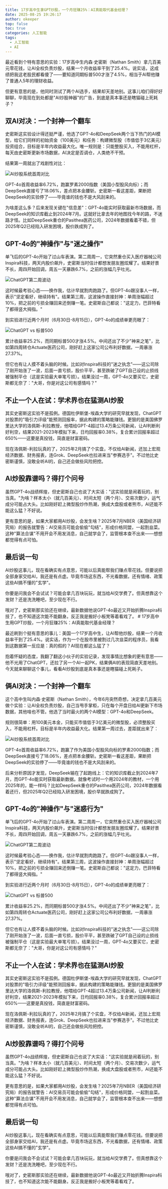 ```yaml
---
title: 17岁高中生拿GPT炒股，一个月狂赚25%：AI真能取代基金经理？
date: 2025-08-25 19:26:17
author: okeeper
top: false
toc: true
categories: 人工智能
tags:
  - 人工智能
  - AI
---
```


最近看到个特有意思的实验：17岁高中生内森·史密斯（Nathan Smith）拿几百美元零花钱，让AI全权负责炒股，结果一个月收益率干到了25.4%。说实话，这成绩把我这老股民都看傻了——要知道同期标普500才涨了4.5%，相当于AI帮他赚了普通人5年的理财收益。

但更有意思的是，他同时测试了两个AI选手，结果却天差地别。这事儿咱们得好好聊聊，毕竟现在到处都是"AI炒股神器"的广告，到底是真本事还是瞎猫碰上死耗子？


## 双AI对决：一个封神一个翻车

史密斯这实验设计得还挺严谨，他选了GPT-4o和DeepSeek两个当下热门的AI模型，给它们同样的初始资金（100美元）和任务：构建微型股（市值低于3亿美元）投资组合，目标是半年内收益最大化。唯一规则是：只能整股买入，不能用杠杆，每天由史密斯更新市场数据，AI决定是否调仓，人类绝不干预。

结果第一周就出了戏剧性对比：

![AI炒股系统首周对比](https://okeeper-blog-images.oss-cn-hangzhou.aliyuncs.com/blog-images/202509/d2419bee05c1616012460d79a18b7c28.png)

GPT-4o首周收益率6.72%，跑赢罗素2000指数（美国小型股风向标）；而DeepSeek直接亏了18.06%，差点把本金腰斩。史密斯一看这差距，果断把DeepSeek的实验停了——毕竟谁的钱也不是大风刮来的。

为啥差这么多？后来发现关键在"信息差"：GPT-4o能实时获取最新市场数据，而DeepSeek的知识库截止到2024年7月。这就好比拿去年的地图找今年的路，不迷路才怪。比如DeepSeek重仓的Pasithea医药公司，2024年数据看着不错，但2025年Q2已经陷入研发困境，股价跌成狗了。


## GPT-4o的"神操作"与"迷之操作"

单飞后的GPT-4o开始了过山车表演。第二周周一，它突然重仓买入医疗器械公司Inspira科技，两天内股价飙升，史密斯当时估计都想发朋友圈炫耀了。结果好景不长，周四开始回调，周五一天暴跌6.7%，之前的涨幅几乎吐光。

![ChatGPT第二周波动](https://okeeper-blog-images.oss-cn-hangzhou.aliyuncs.com/blog-images/202509/2f2ba0c9b3860f4f593755fe0c2a2cac.png)

这时候最考验心态——换作我，估计早就割肉跑路了。但GPT-4o跟没事人一样，表示"坚定看好，继续持有"。结果第三周，这波操作直接封神：单周涨幅超过10%，把之前的亏损全赚回来还倒赚一笔。史密斯自己都说："这定力，巴菲特看了都得竖大拇指。"

到实验进行近两个月时（6月30日-8月15日），GPT-4o的成绩单更亮眼了：

![ChatGPT vs 标普500](https://okeeper-blog-images.oss-cn-hangzhou.aliyuncs.com/blog-images/202509/21f79fc8a993676610daea6aadd47356.png)

累计收益率25.2%，而同期标普500才涨4.5%。中间还出了不少"神来之笔"，比如第四周转仓Actuate医药公司，刚好赶上这家公司公布利好数据，一周暴涨27.37%。

但它也有让人摸不着头脑的时候。比如对Inspira科技的"迷之执念"——这公司除了刚开始涨了一波，后面一直亏损，股价平平，甚至跌破了GPT自己设的止损线被强制平仓（这是实验最大单笔亏损）。结果没过一周，GPT-4o又要买它，史密斯都无奈了："大哥，你是对这公司有感情吗？"


## 不止一个人在试：学术界也在猛测AI炒股

其实史密斯这实验不是孤例。德国杜伊斯堡-埃森大学的研究早就发现，ChatGPT对股票的"吸引力评级"能预测回报率，据此构建的策略能赚钱。更狠的是美国佛罗里达大学的洛佩斯-利拉教授，他喂给GPT-4超过13.4万条公司新闻，让AI判断利好利空，结果2021-2023年模拟下来，日均回报率0.38%，复合累计回报率超过650%——这要是真投钱，简直是财富密码。

现在洛佩斯-利拉玩真的了，2025年2月搞了个实盘，不仅给AI新闻，还加上宏观经济数据、财务报表，连Grok、DeepSeek也拉进来当"参赛选手"。不过他比史密斯谨慎，没敢全听AI的，自己还会做些风险把控。


## AI炒股靠谱吗？得打个问号

虽然GPT-4o战绩辉煌，但史密斯自己也说了大实话："这实验就是闹着玩的，别当真。"为啥？样本太小（就几百美元）、时间太短（两个月）、交易次数少，运气成分可能占大头。比如刚好赶上微型股炒作热潮，换成大盘股或者熊市，AI还能不能这么猛？不好说。

更有意思的是，如果大家都用AI炒股，会发生啥？2025年7月NBER（美国经济研究局）的报告就警告：AI交易员可能会偷偷"勾结"，形成价格同盟，一起割韭菜。这种"算法合谋"不用开会不用发消息，自己就学会了，监管根本查不出来——想想都觉得有点可怕。


## 最后说一句

AI炒股这事儿，现在看确实有点意思，可能以后真能帮我们赚点零花钱。但要说把全部身家交给AI，我还是有点虚。毕竟市场这东西，不光看数据，还有情绪、政策这些AI搞不懂的"玄学"。

你要是问我会不会试试？可能会拿几百块玩玩，就当给AI交学费了。但真想靠这个发财？还是洗洗睡吧，至少现在不行。

哦对了，史密斯那实验还在继续，最新数据他说GPT-4o最近又开始折腾Inspira科技了，也不知道这次能不能翻身。反正我是搬好小板凳等着看戏了。
</think># 17岁高中生用GPT炒股，一个月狂赚25%：AI真能取代基金经理？

最近刷到个挺有意思的事儿：美国一个17岁高中生，让AI帮他炒股，结果一个月收益率干到了25.4%。说实话，作为一个在股市里被割过几次韭菜的程序员，我看到这数据第一反应是：真的假的？AI现在都这么猛了？

抱着怀疑的态度，我翻了翻这小伙子的实验记录，发现事情比想象的更有意思——他不光用了ChatGPT，还拉了另一个AI一起PK，结果俩AI的表现简直天差地别。今天就来聊聊这个事儿，看看AI炒股到底是真本事还是瞎猫碰上死耗子。


## 俩AI对决：一个封神一个翻车

这个高中生叫内森·史密斯（Nathan Smith），今年6月突然奇想，决定拿几百美元做个实验：让AI全权负责炒股，自己当甩手掌柜，只在每个开盘日给AI更新下市场数据，其他啥也不管。他选了当时最火的两个AI模型：GPT-4o和DeepSeek。

规则很简单：用100美元本金，只能买市值低于3亿美元的微型股，必须整股买入，不能用杠杆。目标是半年内收益最大化。结果第一周过去，差距就出来了：

![AI炒股系统首周对比](https://okeeper-blog-images.oss-cn-hangzhou.aliyuncs.com/blog-images/202509/d2419bee05c1616012460d79a18b7c28.png)

GPT-4o首周收益率6.72%，跑赢了作为美国小型股风向标的罗素2000指数；而DeepSeek直接亏了18.06%，差点把本金腰斩。史密斯一看这差距，果断把DeepSeek的实验停了——毕竟谁的钱也不是大风刮来的。

后来分析原因才发现，DeepSeek输在了起跑线上：它的知识库截止到2024年7月，而GPT-4o能实时获取最新数据。就像考试时一个用2024年的教材，一个用2025年的，能一样吗？比如DeepSeek重仓的Pasithea医药公司，2024年数据看着还行，但2025年Q2已经陷入研发困境，股价早就跌成狗了。


## GPT-4o的"神操作"与"迷惑行为"

单飞后的GPT-4o开始了过山车表演。第二周周一，它突然重仓买入医疗器械公司Inspira科技，两天内股价飙升，史密斯当时估计都想发朋友圈炫耀了。结果好景不长，周四开始回调，周五一天暴跌6.7%，之前的涨幅几乎吐光。

![ChatGPT第二周波动](https://okeeper-blog-images.oss-cn-hangzhou.aliyuncs.com/blog-images/202509/2f2ba0c9b3860f4f593755fe0c2a2cac.png)

这时候最考验心态——换作我，估计早就割肉跑路了。但GPT-4o跟没事人一样，表示"坚定看好，继续持有"。结果第三周，这波操作直接封神：单周涨幅超过10%，把之前的亏损全赚回来还倒赚一笔。史密斯自己都说："这定力，巴菲特看了都得竖大拇指。"

到实验进行近两个月时（6月30日-8月15日），GPT-4o的成绩单更亮眼了：

![ChatGPT vs 标普500](https://okeeper-blog-images.oss-cn-hangzhou.aliyuncs.com/blog-images/202509/21f79fc8a993676610daea6aadd47356.png)

累计收益率25.2%，而同期标普500才涨4.5%。中间还出了不少"神来之笔"，比如第四周转仓Actuate医药公司，刚好赶上这家公司公布利好数据，一周暴涨27.37%。

但它也有让人摸不着头脑的时候。比如对Inspira科技的"迷之执念"——这公司除了刚开始涨了一波，后面一直亏损，股价平平，甚至跌破了GPT自己设的止损线被强制平仓（这是实验最大单笔亏损）。结果没过一周，GPT-4o又要买它，史密斯都无奈了："大哥，你是对这公司有感情吗？"


## 不止一个人在试：学术界也在猛测AI炒股

其实史密斯这实验不是孤例。德国杜伊斯堡-埃森大学的研究早就发现，ChatGPT对股票的"吸引力评级"能预测回报率，据此构建的策略能赚钱。更狠的是美国佛罗里达大学的洛佩斯-利拉教授，他喂给GPT-4超过13.4万条公司新闻，让AI判断利好利空，结果2021-2023年模拟下来，日均回报率0.38%，复合累计回报率超过650%——这要是真投钱，简直是财富密码。

现在洛佩斯-利拉玩真的了，2025年2月搞了个实盘，不仅给AI新闻，还加上宏观经济数据、财务报表，连Grok、DeepSeek也拉进来当"参赛选手"。不过他比史密斯谨慎，没敢全听AI的，自己还会做些风险把控。


## AI炒股靠谱吗？得打个问号

虽然GPT-4o战绩辉煌，但史密斯自己也说了大实话："这实验就是闹着玩的，别当真。"为啥？样本太小（就几百美元）、时间太短（两个月）、交易次数少，运气成分可能占大头。比如刚好赶上微型股炒作热潮，换成大盘股或者熊市，AI还能不能这么猛？不好说。

更有意思的是，如果大家都用AI炒股，会发生啥？2025年7月NBER（美国经济研究局）的报告就警告：AI交易员可能会偷偷"勾结"，形成价格同盟，一起割韭菜。这种"算法合谋"不用开会不用发消息，自己就学会了，监管根本查不出来——想想都觉得有点可怕。


## 最后说一句

AI炒股这事儿，现在看确实有点意思，可能以后真能帮我们赚点零花钱。但要说把全部身家交给AI，我还是有点虚。毕竟市场这东西，不光看数据，还有情绪、政策这些AI搞不懂的"玄学"。

你要是问我会不会试试？可能会拿几百块玩玩，就当给AI交学费了。但真想靠这个发财？还是洗洗睡吧，至少现在不行。

哦对了，史密斯那实验还在继续，最新数据他说GPT-4o最近又开始折腾Inspira科技了，也不知道这次能不能翻身。反正我是搬好小板凳等着看戏了。